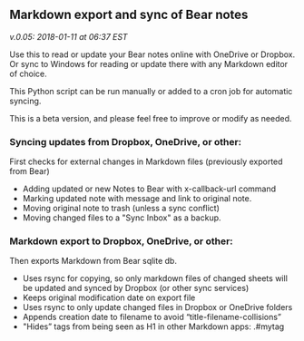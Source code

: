 ## Markdown export and sync of Bear notes
_v.0.05: 2018-01-11 at 06:37 EST_

Use this to read or update your Bear notes online with OneDrive or Dropbox. Or sync to Windows for reading or update there with any Markdown editor of choice.

This Python script can be run manually or added to a cron job for automatic syncing.

This is a beta version, and please feel free to improve or modify as needed. 


### Syncing updates from Dropbox, OneDrive, or other:
First checks for external changes in Markdown files (previously exported from Bear)
* Adding updated or new Notes to Bear with x-callback-url command
* Marking updated note with message and link to original note.
* Moving original note to trash (unless a sync conflict)
* Moving changed files to a "Sync Inbox" as a backup. 

### Markdown export to Dropbox, OneDrive, or other:
Then exports Markdown from Bear sqlite db.
* Uses rsync for copying, so only markdown files of changed sheets will be updated and synced by Dropbox (or other sync services)
* Keeps original modification date on export file
* Uses rsync to only update changed files in Dropbox or OneDrive folders
* Appends creation date to filename to avoid “title-filename-collisions”
* "Hides” tags from being seen as H1 in other Markdown apps: .#mytag

